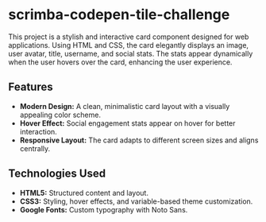 # scrimba-codepen-tile-challenge
This project is a stylish and interactive card component designed for web applications. Using HTML and CSS, the card elegantly displays an image, user avatar, title, username, and social stats. The stats appear dynamically when the user hovers over the card, enhancing the user experience.
<h2>Features</h2>
<ul>
  <li><strong>Modern Design:</strong> A clean, minimalistic card layout with a visually appealing color scheme.</li>
  <li><strong>Hover Effect:</strong> Social engagement stats appear on hover for better interaction.</li>
  <li><strong>Responsive Layout:</strong> The card adapts to different screen sizes and aligns centrally.</li>
</ul>
<h2>Technologies Used</h2>
<ul>
  <li><strong>HTML5:</strong> Structured content and layout.</li>
  <li><strong>CSS3:</strong> Styling, hover effects, and variable-based theme customization.</li>
  <li><strong>Google Fonts:</strong> Custom typography with Noto Sans.</li>
</ul>
